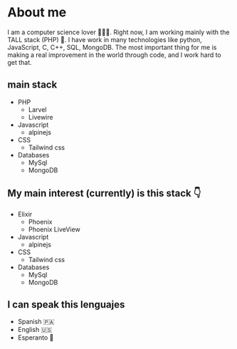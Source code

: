 # About me

I am a computer science lover 👨‍💻💞. Right now, I am working mainly with the TALL stack (PHP) 🐘. I have work in many technologies like python, JavaScript, C, C++, SQL, MongoDB. The most important thing for me is making a real improvement in the world through code, and I work hard to get that.

## main stack
- PHP
  - Larvel
  - Livewire
- Javascript
  - alpinejs
- CSS
  - Tailwind css
- Databases
  - MySql
  - MongoDB

## My main interest (currently) is this stack 👇
- Elixir
  - Phoenix
  - Phoenix LiveView
- Javascript
  - alpinejs
- CSS
  - Tailwind css
- Databases
  - MySql
  - MongoDB

## I can speak this lenguajes

- Spanish 🇵🇦
- English 🇺🇸
- Esperanto 📗
